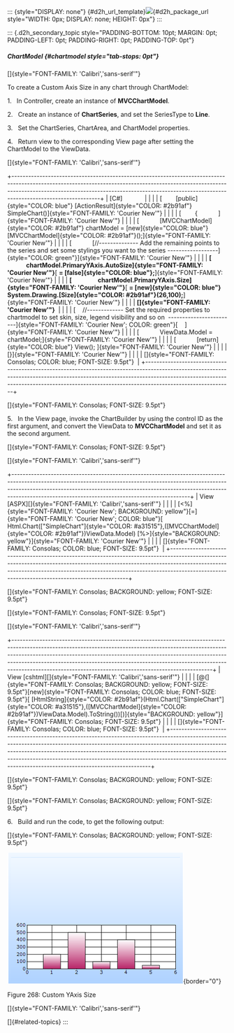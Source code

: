 ::: {style="DISPLAY: none"}
[](ms-xhelp:///?Id=d2h_url_template){#d2h_url_template}![](!package_url!){#d2h_package_url style="WIDTH: 0px; DISPLAY: none; HEIGHT: 0px"}
:::

::: {.d2h_secondary_topic style="PADDING-BOTTOM: 10pt; MARGIN: 0pt; PADDING-LEFT: 0pt; PADDING-RIGHT: 0pt; PADDING-TOP: 0pt"}
##### ChartModel {#chartmodel style="tab-stops: 0pt"}

[]{style="FONT-FAMILY: 'Calibri','sans-serif'"} 

To create a Custom Axis Size in any chart through ChartModel:

1.   In Controller, create an instance of **MVCChartModel**.

2.   Create an instance of **ChartSeries**, and set the SeriesType to **Line**.

3.   Set the ChartSeries, ChartArea, and ChartModel properties.

4.   Return view to the corresponding View page after setting the ChartModel to the ViewData.

[]{style="FONT-FAMILY: 'Calibri','sans-serif'"} 

+-------------------------------------------------------------------------------------------------------------------------------------------------------------------------------------------------------------------------------------------------------------------------+
| \[C#\]                                                                                                                                                                                                                                                                  |
|                                                                                                                                                                                                                                                                         |
| [        [public]{style="COLOR: blue"} [ActionResult]{style="COLOR: #2b91af"} SimpleChart()]{style="FONT-FAMILY: 'Courier New'"}                                                                                                                                        |
|                                                                                                                                                                                                                                                                         |
| [        {            ]{style="FONT-FAMILY: 'Courier New'"}                                                                                                                                                                                                             |
|                                                                                                                                                                                                                                                                         |
| [            [MVCChartModel]{style="COLOR: #2b91af"} chartModel = [new]{style="COLOR: blue"} [MVCChartModel]{style="COLOR: #2b91af"}();]{style="FONT-FAMILY: 'Courier New'"}                                                                                            |
|                                                                                                                                                                                                                                                                         |
| [            [//\-\-\-\-\-\-\-\-\-\-\-\-\-- Add the remaining points to the series and set some stylings you want to the series \-\-\-\-\-\-\-\-\-\-\-\-\-\-\-\-\--]{style="COLOR: green"}]{style="FONT-FAMILY: 'Courier New'"}                                         |
|                                                                                                                                                                                                                                                                         |
| **[                  chartModel.PrimaryYAxis.AutoSize]{style="FONT-FAMILY: 'Courier New'"}**[ **= [false]{style="COLOR: blue"};**]{style="FONT-FAMILY: 'Courier New'"}                                                                                                  |
|                                                                                                                                                                                                                                                                         |
| **[                  chartModel.PrimaryYAxis.Size]{style="FONT-FAMILY: 'Courier New'"}**[ **= [new]{style="COLOR: blue"} System.Drawing.[Size]{style="COLOR: #2b91af"}(26,100);**]{style="FONT-FAMILY: 'Courier New'"}                                                  |
|                                                                                                                                                                                                                                                                         |
| **[]{style="FONT-FAMILY: 'Courier New'"}**                                                                                                                                                                                                                              |
|                                                                                                                                                                                                                                                                         |
| [    //\-\-\-\-\-\-\-\-\-\-\-\-- Set the required properties to chartmodel to set skin, size, legend visibility and so on  \-\-\-\-\-\-\-\-\-\-\-\-\-\-\-\-\-\-\-\-\-\-\--]{style="FONT-FAMILY: 'Courier New'; COLOR: green"}[    ]{style="FONT-FAMILY: 'Courier New'"} |
|                                                                                                                                                                                                                                                                         |
| [            ViewData.Model = chartModel;]{style="FONT-FAMILY: 'Courier New'"}                                                                                                                                                                                          |
|                                                                                                                                                                                                                                                                         |
| [            [return]{style="COLOR: blue"} View(); ]{style="FONT-FAMILY: 'Courier New'"}                                                                                                                                                                                |
|                                                                                                                                                                                                                                                                         |
| [}]{style="FONT-FAMILY: 'Courier New'"}                                                                                                                                                                                                                                 |
|                                                                                                                                                                                                                                                                         |
| []{style="FONT-FAMILY: Consolas; COLOR: blue; FONT-SIZE: 9.5pt"}                                                                                                                                                                                                        |
+-------------------------------------------------------------------------------------------------------------------------------------------------------------------------------------------------------------------------------------------------------------------------+

[]{style="FONT-FAMILY: Consolas; FONT-SIZE: 9.5pt"} 

5.   In the View page, invoke the ChartBuilder by using the control ID as the first argument, and convert the ViewData to **MVCChartModel** and set it as the second argument.

[]{style="FONT-FAMILY: Consolas; FONT-SIZE: 9.5pt"} 

[]{style="FONT-FAMILY: 'Calibri','sans-serif'"} 

+---------------------------------------------------------------------------------------------------------------------------------------------------------------------------------------------------------------------------------------------------------------------------------------------------------+
| View \[ASPX\][]{style="FONT-FAMILY: 'Calibri','sans-serif'"}                                                                                                                                                                                                                                            |
|                                                                                                                                                                                                                                                                                                         |
| [\<%]{style="FONT-FAMILY: 'Courier New'; BACKGROUND: yellow"}[=]{style="FONT-FAMILY: 'Courier New'; COLOR: blue"}[ Html.Chart([\"SimpleChart\"]{style="COLOR: #a31515"},([MVCChartModel]{style="COLOR: #2b91af"})ViewData.Model) [%\>]{style="BACKGROUND: yellow"}]{style="FONT-FAMILY: 'Courier New'"} |
|                                                                                                                                                                                                                                                                                                         |
| []{style="FONT-FAMILY: Consolas; COLOR: blue; FONT-SIZE: 9.5pt"}                                                                                                                                                                                                                                        |
+---------------------------------------------------------------------------------------------------------------------------------------------------------------------------------------------------------------------------------------------------------------------------------------------------------+

[]{style="FONT-FAMILY: Consolas; BACKGROUND: yellow; FONT-SIZE: 9.5pt"} 

[]{style="FONT-FAMILY: Consolas; FONT-SIZE: 9.5pt"} 

[]{style="FONT-FAMILY: 'Calibri','sans-serif'"} 

+-----------------------------------------------------------------------------------------------------------------------------------------------------------------------------------------------------------------------------------------------------------------------------------------------------------------------------------------------------------------------------------------------+
| View \[cshtml\][]{style="FONT-FAMILY: 'Calibri','sans-serif'"}                                                                                                                                                                                                                                                                                                                                |
|                                                                                                                                                                                                                                                                                                                                                                                               |
| [@(]{style="FONT-FAMILY: Consolas; BACKGROUND: yellow; FONT-SIZE: 9.5pt"}[new]{style="FONT-FAMILY: Consolas; COLOR: blue; FONT-SIZE: 9.5pt"}[ [HtmlString]{style="COLOR: #2b91af"}(Html.Chart([\"SimpleChart\"]{style="COLOR: #a31515"},([MVCChartModel]{style="COLOR: #2b91af"})ViewData.Model).ToString())[)]{style="BACKGROUND: yellow"}]{style="FONT-FAMILY: Consolas; FONT-SIZE: 9.5pt"} |
|                                                                                                                                                                                                                                                                                                                                                                                               |
| []{style="FONT-FAMILY: Consolas; COLOR: blue; FONT-SIZE: 9.5pt"}                                                                                                                                                                                                                                                                                                                              |
+-----------------------------------------------------------------------------------------------------------------------------------------------------------------------------------------------------------------------------------------------------------------------------------------------------------------------------------------------------------------------------------------------+

[]{style="FONT-FAMILY: Consolas; BACKGROUND: yellow; FONT-SIZE: 9.5pt"} 

[]{style="FONT-FAMILY: Consolas; BACKGROUND: yellow; FONT-SIZE: 9.5pt"} 

6.   Build and run the code, to get the following output:

[]{style="FONT-FAMILY: Consolas; BACKGROUND: yellow; FONT-SIZE: 9.5pt"} 

![](ImagesExt/image69_184.png){border="0"}

Figure 268: Custom YAxis Size

[]{style="FONT-FAMILY: 'Calibri','sans-serif'"} 

[]{#related-topics}
:::
